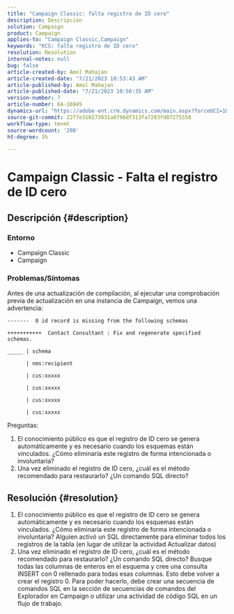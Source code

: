 ```yaml
---
title: "Campaign Classic: falta registro de ID cero"
description: Descripción
solution: Campaign
product: Campaign
applies-to: "Campaign Classic,Campaign"
keywords: "KCS: falta registro de ID cero"
resolution: Resolution
internal-notes: null
bug: false
article-created-by: Amol Mahajan
article-created-date: "7/21/2023 10:53:43 AM"
article-published-by: Amol Mahajan
article-published-date: "7/21/2023 10:56:35 AM"
version-number: 7
article-number: KA-16945
dynamics-url: "https://adobe-ent.crm.dynamics.com/main.aspx?forceUCI=1&pagetype=entityrecord&etn=knowledgearticle&id=8593aad9-b427-ee11-9966-6045bd0067ea"
source-git-commit: 22f7e310273031a0796df313fa7283fd87275558
workflow-type: tm+mt
source-wordcount: '208'
ht-degree: 3%

---
```


# Campaign Classic - Falta el registro de ID cero

## Descripción {#description}


### <b>Entorno</b>

- Campaign Classic
- Campaign




### <b>Problemas/Síntomas</b>

Antes de una actualización de compilación, al ejecutar una comprobación previa de actualización en una instancia de Campaign, vemos una advertencia:


```
-------  0 id record is missing from the following schemas

+++++++++++  Contact Consultant : Fix and regenerate specified schemas.

_____ | schema                   

      | nms:recipient            

      | cus:xxxxx     

      | cus:xxxxx         

      | cus:xxxxx        

      | cus:xxxxx
```


Preguntas:

1. El conocimiento público es que el registro de ID cero se genera automáticamente y es necesario cuando los esquemas están vinculados. ¿Cómo eliminaría este registro de forma intencionada o involuntaria?
2. Una vez eliminado el registro de ID cero, ¿cuál es el método recomendado para restaurarlo? ¿Un comando SQL directo?



## Resolución {#resolution}


1. El conocimiento público es que el registro de ID cero se genera automáticamente y es necesario cuando los esquemas están vinculados. ¿Cómo eliminaría este registro de forma intencionada o involuntaria? Alguien activó un SQL directamente para eliminar todos los registros de la tabla (en lugar de utilizar la actividad Actualizar datos)
2. Una vez eliminado el registro de ID cero, ¿cuál es el método recomendado para restaurarlo? ¿Un comando SQL directo? Busque todas las columnas de enteros en el esquema y cree una consulta INSERT con 0 rellenado para todas esas columnas. Esto debe volver a crear el registro 0. Para poder hacerlo, debe crear una secuencia de comandos SQL en la sección de secuencias de comandos del Explorador en Campaign o utilizar una actividad de código SQL en un flujo de trabajo.

